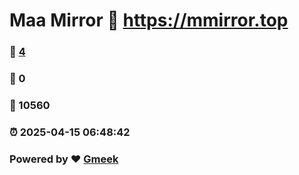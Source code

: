 # Maa Mirror :link: https://mmirror.top 
### :page_facing_up: [4](https://mmirror.top/tag.html) 
### :speech_balloon: 0 
### :hibiscus: 10560 
### :alarm_clock: 2025-04-15 06:48:42 
### Powered by :heart: [Gmeek](https://github.com/Meekdai/Gmeek)
